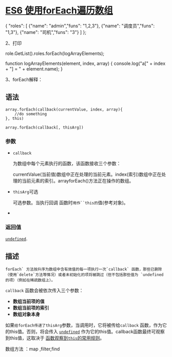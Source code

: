 # [ES6 使用forEach遍历数组](https://www.cnblogs.com/BaoyuYang/p/8682438.html)

{
"roles": [
{"name": "admin","funs": "1,2,3"},
{"name": "调度员","funs": "1,3"},
{"name": "司机","funs": "3"}
]
};

2、打印

role.GetList().roles.forEach(logArrayElements);

function logArrayElements(element, index, array) {
console.log("a[" + index + "] = " + element.name);
}

3、forEach解释：

## 语法

```
array.forEach(callback(currentValue, index, array){
    //do something
}, this)

array.forEach(callback[, thisArg])
```

### 参数

- `callback`

  为数组中每个元素执行的函数，该函数接收三个参数：

  currentValue(当前值)数组中正在处理的当前元素。index(索引)数组中正在处理的当前元素的索引。arrayforEach()方法正在操作的数组。

- `thisArg`可选

  可选参数。当执行回调 函数时`用作``this的`值(参考对象)。

- 

### 返回值

[`undefined`](https://developer.mozilla.org/zh-CN/docs/Web/JavaScript/Reference/Global_Objects/undefined).

## 描述

```
forEach` 方法按升序为数组中含有效值的每一项执行一次`callback` 函数，那些已删除（使用`delete`方法等情况）或者未初始化的项将被跳过（但不包括那些值为 `undefined 的项）（例如在稀疏数组上）。
```

`callback` 函数会被依次传入三个参数：

- **数组当前项的值**
- **数组当前项的索引**
- **数组对象本身**

如果`给forEach传递了thisArg`参数，当调用时，它将被传给`callback` 函数，作为它的this值。否则，将会传入 [`undefined`](https://developer.mozilla.org/zh-CN/docs/Web/JavaScript/Reference/Global_Objects/undefined) 作为它的this值。callback函数最终可观察到this值，这取决于 [函数观察到`this`的常用规则](https://developer.mozilla.org/zh-CN/docs/Web/JavaScript/Reference/Operators/this)。



数组方法 ：map ,filter,find










